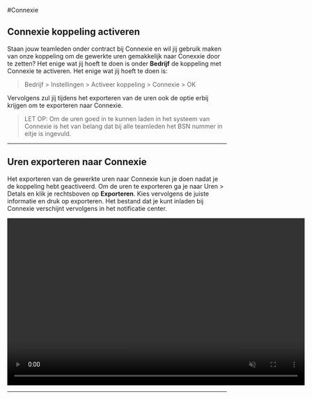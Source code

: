 #Connexie

## Connexie koppeling activeren

Staan jouw teamleden onder contract bij Connexie en wil jij gebruik maken van onze koppeling om de gewerkte uren gemakkelijk naar Conexxie door te zetten? Het enige wat jij hoeft te doen is onder **Bedrijf** de koppeling met Connexie te activeren. Het enige wat jij hoeft te doen is:
> Bedrijf > Instellingen > Activeer koppeling > Connexie > OK

Vervolgens zul jij tijdens het exporteren van de uren ook de optie erbij krijgen om te exporteren naar Connexie. 

> LET OP: Om de uren goed in te kunnen laden in het systeem van Connexie is het van belang dat bij alle teamleden het BSN nummer in eitje is ingevuld.

---

## Uren exporteren naar Connexie

Het exporteren van de gewerkte uren naar Connexie kun je doen nadat je de koppeling hebt geactiveerd. Om de uren te exporteren ga je naar Uren > Detals en klik je rechtsboven op **Exporteren**. Kies vervolgens de juiste informatie en druk op exporteren. Het bestand dat je kunt inladen bij Connexie verschijnt vervolgens in het notificatie center.

<video controls
       muted 
       src="/assets/exporterenConnexie.mov"
       width="683"
       height="384">
</video>

---